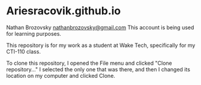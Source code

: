 # Ariesracovik.github.io

Nathan Brozovsky
nathanbrozovsky@gmail.com
This account is being used for learning purposes.

This repository is for my work as a student at Wake Tech, specifically for my CTI-110 class.

To clone this repository, I opened the File menu and clicked "Clone repository..." I selected the only one that was there, and then I changed its location on my computer and clicked Clone.